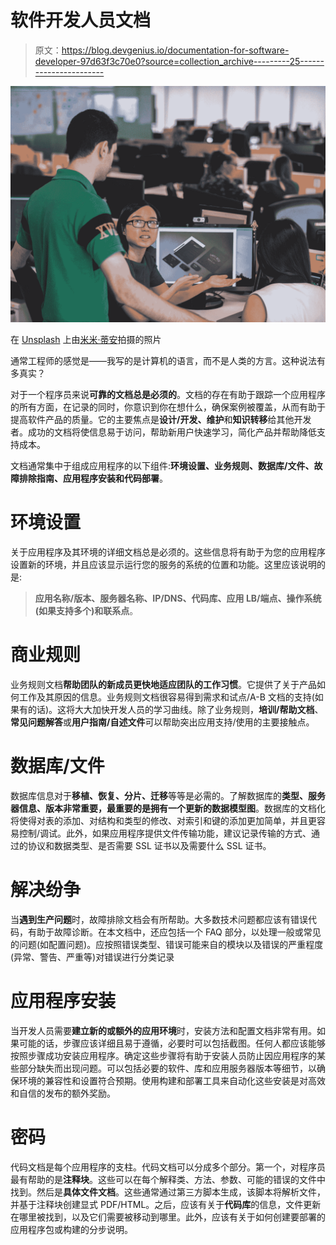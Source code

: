 # 软件开发人员文档

> 原文：<https://blog.devgenius.io/documentation-for-software-developer-97d63f3c70e0?source=collection_archive---------25----------------------->

![](img/e44242f93c8bb139702b24c071a88b72.png)

在 [Unsplash](https://unsplash.com?utm_source=medium&utm_medium=referral) 上由[米米·蒂安](https://unsplash.com/@mimithian?utm_source=medium&utm_medium=referral)拍摄的照片

通常工程师的感觉是——我写的是计算机的语言，而不是人类的方言。这种说法有多真实？

对于一个程序员来说**可靠的文档总是必须的**。文档的存在有助于跟踪一个应用程序的所有方面，在记录的同时，你意识到你在想什么，确保案例被覆盖，从而有助于提高软件产品的质量。它的主要焦点是**设计/开发、维护**和**知识转移**给其他开发者。成功的文档将使信息易于访问，帮助新用户快速学习，简化产品并帮助降低支持成本。

文档通常集中于组成应用程序的以下组件:**环境设置、业务规则、数据库/文件、故障排除指南、应用程序安装和代码部署**。

# 环境设置

关于应用程序及其环境的详细文档总是必须的。这些信息将有助于为您的应用程序设置新的环境，并且应该显示运行您的服务的系统的位置和功能。这里应该说明的是:

> **应用名称/版本、服务器名称、IP/DNS、代码库、应用 LB/端点、操作系统(如果支持多个)和联系点**。

# 商业规则

业务规则文档**帮助团队的新成员更快地适应团队的工作习惯**。它提供了关于产品如何工作及其原因的信息。业务规则文档很容易得到需求和试点/A-B 文档的支持(如果有的话)。这将大大加快开发人员的学习曲线。除了业务规则，**培训/帮助文档**、**常见问题解答**或**用户指南/自述文件**可以帮助突出应用支持/使用的主要接触点。

# 数据库/文件

数据库信息对于**移植、恢复、分片、迁移**等等是必需的。了解数据库的**类型、服务器信息、版本非常重要，最重要的是拥有一个更新的数据模型图**。数据库的文档化将使得对表的添加、对结构和类型的修改、对索引和键的添加更加简单，并且更容易控制/调试。此外，如果应用程序提供文件传输功能，建议记录传输的方式、通过的协议和数据类型、是否需要 SSL 证书以及需要什么 SSL 证书。

# 解决纷争

当**遇到生产问题**时，故障排除文档会有所帮助。大多数技术问题都应该有错误代码，有助于故障诊断。在本文档中，还应包括一个 FAQ 部分，以处理一般或常见的问题(如配置问题)。应按照错误类型、错误可能来自的模块以及错误的严重程度(异常、警告、严重等)对错误进行分类记录

# 应用程序安装

当开发人员需要**建立新的或额外的应用环境**时，安装方法和配置文档非常有用。如果可能的话，步骤应该详细且易于遵循，必要时可以包括截图。任何人都应该能够按照步骤成功安装应用程序。确定这些步骤将有助于安装人员防止因应用程序的某些部分缺失而出现问题。可以包括必要的软件、库和应用服务器版本等细节，以确保环境的兼容性和设置符合预期。使用构建和部署工具来自动化这些安装是对高效和自信的发布的额外奖励。

# 密码

代码文档是每个应用程序的支柱。代码文档可以分成多个部分。第一个，对程序员最有帮助的是**注释块**。这些可以在每个解释类、方法、参数、可能的错误的文件中找到。然后是**具体文件文档**。这些通常通过第三方脚本生成，该脚本将解析文件，并基于注释块创建显式 PDF/HTML。之后，应该有关于**代码库**的信息，文件更新在哪里被找到，以及它们需要被移动到哪里。此外，应该有关于如何创建要部署的应用程序包或构建的分步说明。